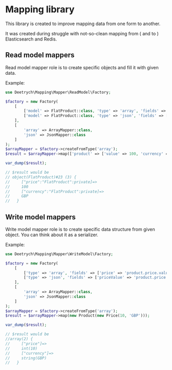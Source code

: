 Mapping library
===========

This library is created to improve mapping data from one form to another.

It was created during struggle with not-so-clean mapping from ( and to ) Elasticsearch and Redis.


Read model mappers
--------------

Read model mapper role is to create specific objects and fill it with given data.


Example:
   
```php
use Deetrych\Mapping\Mapper\ReadModel\Factory;

$factory = new Factory(
    [
        ['model' => FlatProduct::class, 'type' => 'array', 'fields' => ['price' => 'product.value', 'currency' => 'product.currency']],
        ['model' => FlatProduct::class, 'type' => 'json', 'fields' => ['priceValue' => 'product.value']],
    ],
    [
        'array' => ArrayMapper::class,
        'json' => JsonMapper::class
    ]
);
$arrayMapper = $factory->createFromType('array');
$result = $arrayMapper->map(['product' => ['value' => 100, 'currency' => 'GBP']);

var_dump($result);

// $result would be
// object(FlatProduct)#23 (3) {
//     ["price":"FlatProduct":private]=>
//     100
//     ["currency":"FlatProduct":private]=>
//     GBP
//   }

```


Write model mappers
--------------

Write model mapper role is to create specific data structure from given object. You can think about it as a serializer.

Example:
   
```php
use Deetrych\Mapping\Mapper\WriteModel\Factory;

$factory = new Factory(
    [
        ['type' => 'array', 'fields' => ['price' => 'product.price.value', 'currency' => 'product.price.currency']],
        ['type' => 'json', 'fields' => ['priceValue' => 'product.price.value']],
    ],
    [
        'array' => ArrayMapper::class,
        'json' => JsonMapper::class
    ]
);
$arrayMapper = $factory->createFromType('array');
$result = $arrayMapper->map(new Product(new Price(10, 'GBP')));

var_dump($result);

// $result would be
//array(2) {
//     ["price"]=>
//     int(10)
//     ["currency"]=>
//     string(GBP)
//   }

```
